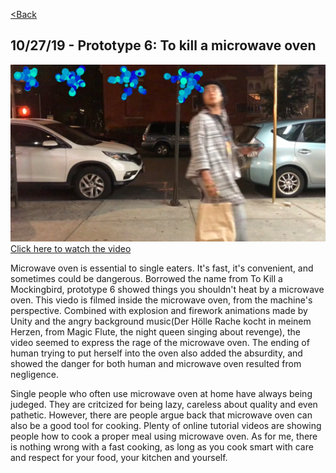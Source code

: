 [<Back](README.md)

## 10/27/19 - Prototype 6: To kill a microwave oven
[![img](img/pv5_7.png)](https://drive.google.com/file/d/1ZVvQnMicloj629_LPFtN9x4e0vIud-Pd/view?usp=sharing)
[Click here to watch the video](https://drive.google.com/file/d/1ZVvQnMicloj629_LPFtN9x4e0vIud-Pd/view?usp=sharing)

Microwave oven is essential to single eaters. It's fast, it's convenient, and sometimes could be dangerous. Borrowed the name from To Kill a Mockingbird, prototype 6 showed things you shouldn't heat by a microwave oven. This viedo is filmed inside the microwave oven, from the machine's perspective. Combined with explosion and firework animations made by Unity and the angry  background music(Der Hölle Rache kocht in meinem Herzen, from Magic Flute, the night queen singing about revenge), the video seemed to express the rage of the microwave oven. The ending of human trying to put herself into the oven also added the absurdity, and showed the danger for both human and microwave oven resulted from negligence.

Single people who often use microwave oven at home have always being judeged. They are critcized for being lazy, careless about quality and even pathetic. However, there are people argue back that microwave oven can also be a good tool for cooking. Plenty of online tutorial videos are showing people how to cook a proper meal using microwave oven. As for me, there is nothing wrong with a fast cooking, as long as you cook smart with care and respect for your food, your kitchen and yourself.
